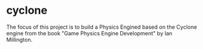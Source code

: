 # cyclone

The focus of this project is to build a Physics Engined based on the Cyclone engine from the book "Game Physics Engine Development" by Ian Millington.

